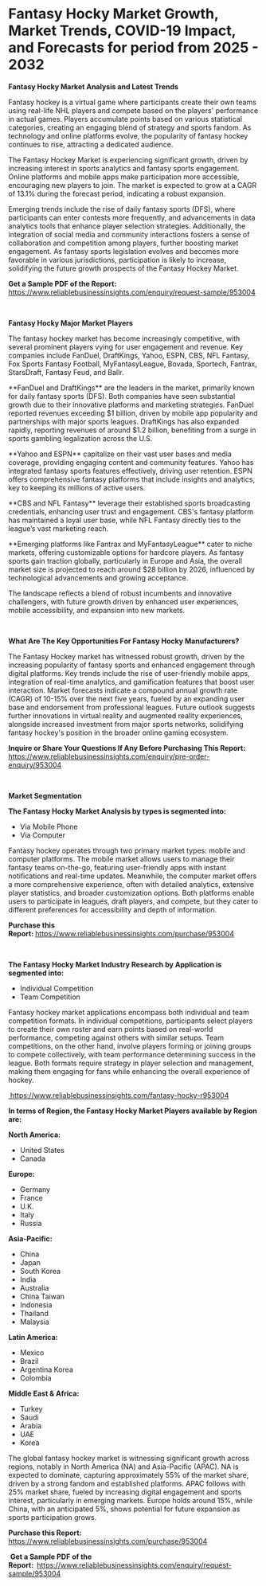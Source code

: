 <p><h1>Fantasy Hocky Market Growth, Market Trends, COVID-19 Impact, and Forecasts for period from 2025 - 2032</h1></p><p><strong>Fantasy Hocky Market Analysis and Latest Trends</strong></p>
<p><p>Fantasy hockey is a virtual game where participants create their own teams using real-life NHL players and compete based on the players' performance in actual games. Players accumulate points based on various statistical categories, creating an engaging blend of strategy and sports fandom. As technology and online platforms evolve, the popularity of fantasy hockey continues to rise, attracting a dedicated audience.</p><p>The Fantasy Hockey Market is experiencing significant growth, driven by increasing interest in sports analytics and fantasy sports engagement. Online platforms and mobile apps make participation more accessible, encouraging new players to join. The market is expected to grow at a CAGR of 13.1% during the forecast period, indicating a robust expansion. </p><p>Emerging trends include the rise of daily fantasy sports (DFS), where participants can enter contests more frequently, and advancements in data analytics tools that enhance player selection strategies. Additionally, the integration of social media and community interactions fosters a sense of collaboration and competition among players, further boosting market engagement. As fantasy sports legislation evolves and becomes more favorable in various jurisdictions, participation is likely to increase, solidifying the future growth prospects of the Fantasy Hockey Market.</p></p>
<p><strong>Get a Sample PDF of the Report:&nbsp;</strong> <a href="https://www.reliablebusinessinsights.com/enquiry/request-sample/953004?utm_campaign=3344&utm_medium=2&utm_source=Github&utm_content=ia&utm_term=18042025&utm_id=fantasy-hocky">https://www.reliablebusinessinsights.com/enquiry/request-sample/953004</a></p>
<p>&nbsp;</p>
<p><strong>Fantasy Hocky Major Market Players</strong></p>
<p><p>The fantasy hockey market has become increasingly competitive, with several prominent players vying for user engagement and revenue. Key companies include FanDuel, DraftKings, Yahoo, ESPN, CBS, NFL Fantasy, Fox Sports Fantasy Football, MyFantasyLeague, Bovada, Sportech, Fantrax, StarsDraft, Fantasy Feud, and Ballr. </p><p>**FanDuel and DraftKings** are the leaders in the market, primarily known for daily fantasy sports (DFS). Both companies have seen substantial growth due to their innovative platforms and marketing strategies. FanDuel reported revenues exceeding $1 billion, driven by mobile app popularity and partnerships with major sports leagues. DraftKings has also expanded rapidly, reporting revenues of around $1.2 billion, benefiting from a surge in sports gambling legalization across the U.S. </p><p>**Yahoo and ESPN** capitalize on their vast user bases and media coverage, providing engaging content and community features. Yahoo has integrated fantasy sports features effectively, driving user retention. ESPN offers comprehensive fantasy platforms that include insights and analytics, key to keeping its millions of active users.</p><p>**CBS and NFL Fantasy** leverage their established sports broadcasting credentials, enhancing user trust and engagement. CBS's fantasy platform has maintained a loyal user base, while NFL Fantasy directly ties to the league’s vast marketing reach.  </p><p>**Emerging platforms like Fantrax and MyFantasyLeague** cater to niche markets, offering customizable options for hardcore players. As fantasy sports gain traction globally, particularly in Europe and Asia, the overall market size is projected to reach around $28 billion by 2026, influenced by technological advancements and growing acceptance. </p><p>The landscape reflects a blend of robust incumbents and innovative challengers, with future growth driven by enhanced user experiences, mobile accessibility, and expansion into new markets.</p></p>
<p>&nbsp;</p>
<p><strong>What Are The Key Opportunities For Fantasy Hocky Manufacturers?</strong></p>
<p><p>The Fantasy Hockey market has witnessed robust growth, driven by the increasing popularity of fantasy sports and enhanced engagement through digital platforms. Key trends include the rise of user-friendly mobile apps, integration of real-time analytics, and gamification features that boost user interaction. Market forecasts indicate a compound annual growth rate (CAGR) of 10-15% over the next five years, fueled by an expanding user base and endorsement from professional leagues. Future outlook suggests further innovations in virtual reality and augmented reality experiences, alongside increased investment from major sports networks, solidifying fantasy hockey's position in the broader online gaming ecosystem.</p></p>
<p><strong>Inquire or Share Your Questions If Any Before Purchasing This Report:</strong> <a href="https://www.reliablebusinessinsights.com/enquiry/pre-order-enquiry/953004?utm_campaign=3344&utm_medium=2&utm_source=Github&utm_content=ia&utm_term=18042025&utm_id=fantasy-hocky">https://www.reliablebusinessinsights.com/enquiry/pre-order-enquiry/953004</a></p>
<p>&nbsp;</p>
<p><strong>Market Segmentation</strong></p>
<p><strong>The Fantasy Hocky Market Analysis by types is segmented into:</strong></p>
<p><ul><li>Via Mobile Phone</li><li>Via Computer</li></ul></p>
<p><p>Fantasy hockey operates through two primary market types: mobile and computer platforms. The mobile market allows users to manage their fantasy teams on-the-go, featuring user-friendly apps with instant notifications and real-time updates. Meanwhile, the computer market offers a more comprehensive experience, often with detailed analytics, extensive player statistics, and broader customization options. Both platforms enable users to participate in leagues, draft players, and compete, but they cater to different preferences for accessibility and depth of information.</p></p>
<p><strong>Purchase this Report:&nbsp;</strong><a href="https://www.reliablebusinessinsights.com/purchase/953004?utm_campaign=3344&utm_medium=2&utm_source=Github&utm_content=ia&utm_term=18042025&utm_id=fantasy-hocky">https://www.reliablebusinessinsights.com/purchase/953004</a></p>
<p>&nbsp;</p>
<p><strong>The Fantasy Hocky Market Industry Research by Application is segmented into:</strong></p>
<p><ul><li>Individual Competition</li><li>Team Competition</li></ul></p>
<p><p>Fantasy hockey market applications encompass both individual and team competition formats. In individual competitions, participants select players to create their own roster and earn points based on real-world performance, competing against others with similar setups. Team competitions, on the other hand, involve players forming or joining groups to compete collectively, with team performance determining success in the league. Both formats require strategy in player selection and management, making them engaging for fans while enhancing the overall experience of hockey.</p></p>
<p><a href="https://www.reliablebusinessinsights.com/fantasy-hocky-r953004?utm_campaign=3344&utm_medium=2&utm_source=Github&utm_content=ia&utm_term=18042025&utm_id=fantasy-hocky">&nbsp;https://www.reliablebusinessinsights.com/fantasy-hocky-r953004</a></p>
<p><strong>In terms of Region, the Fantasy Hocky Market Players available by Region are:</strong></p>
<p>
    <p> <strong> North America: </strong>
        <ul>
            <li>United States</li>
            <li>Canada</li>
        </ul>
        </p> 
    <p> <strong> Europe: </strong>
        <ul>
            <li>Germany</li>
            <li>France</li>
            <li>U.K.</li>
            <li>Italy</li>
            <li>Russia</li>
        </ul>
        </p> 
    <p> <strong> Asia-Pacific: </strong>
        <ul>
            <li>China</li>
            <li>Japan</li>
            <li>South Korea</li>
            <li>India</li>
            <li>Australia</li>
            <li>China Taiwan</li>
            <li>Indonesia</li>
            <li>Thailand</li>
            <li>Malaysia</li>
        </ul>
        </p> 
    <p> <strong> Latin America: </strong>
        <ul>
            <li>Mexico</li>
            <li>Brazil</li>
            <li>Argentina Korea</li>
            <li>Colombia</li>
        </ul>
        </p> 
    <p> <strong> Middle East & Africa: </strong>
        <ul>
            <li>Turkey</li>
            <li>Saudi</li>
            <li>Arabia</li>
            <li>UAE</li>
            <li>Korea</li>
        </ul>
    </p>
    </p>
<p><p>The global fantasy hockey market is witnessing significant growth across regions, notably in North America (NA) and Asia-Pacific (APAC). NA is expected to dominate, capturing approximately 55% of the market share, driven by a strong fandom and established platforms. APAC follows with 25% market share, fueled by increasing digital engagement and sports interest, particularly in emerging markets. Europe holds around 15%, while China, with an anticipated 5%, shows potential for future expansion as sports participation grows.</p></p>
<p><strong>Purchase this Report: </strong><a href="https://www.reliablebusinessinsights.com/purchase/953004?utm_campaign=3344&utm_medium=2&utm_source=Github&utm_content=ia&utm_term=18042025&utm_id=fantasy-hocky">https://www.reliablebusinessinsights.com/purchase/953004</a></p>
<p>&nbsp;<strong>Get a Sample PDF of the Report:&nbsp;&nbsp;</strong><a href="https://www.reliablebusinessinsights.com/enquiry/request-sample/953004?utm_campaign=3344&utm_medium=2&utm_source=Github&utm_content=ia&utm_term=18042025&utm_id=fantasy-hocky">https://www.reliablebusinessinsights.com/enquiry/request-sample/953004</a></p>
<p><strong></strong></p>
<p><p></p><p></p><p></p></p>